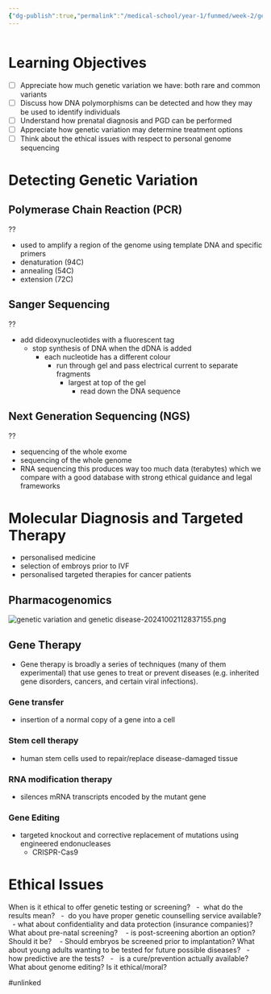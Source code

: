 ```yaml
---
{"dg-publish":true,"permalink":"/medical-school/year-1/funmed/week-2/genetic-variation-and-genetic-disease/","tags":["funmed"]}
---
```


```table-of-contents
```
# Learning Objectives
- [ ] Appreciate how much genetic variation we have: both rare and common variants
- [ ] Discuss how DNA polymorphisms can be detected and how they may be used to identify individuals
- [ ] Understand how prenatal diagnosis and PGD can be performed
- [ ] Appreciate how genetic variation may determine treatment options
- [ ] Think about the ethical issues with respect to personal genome sequencing

# Detecting Genetic Variation
## Polymerase Chain Reaction (PCR)
??
- used to amplify a region of the genome using template DNA and specific primers
- denaturation (94C)
- annealing (54C)
- extension (72C)

## Sanger Sequencing
??
- add dideoxynucleotides with a fluorescent tag
	- stop synthesis of DNA when the dDNA is added
		- each nucleotide has a different colour
			- run through gel and pass electrical current to separate fragments
				- largest at top of the gel
					- read down the DNA sequence

## Next Generation Sequencing (NGS)
??
- sequencing of the whole exome
- sequencing of the whole genome
- RNA sequencing
this produces way too much data (terabytes) which we compare with a good database with strong ethical guidance and legal frameworks

# Molecular Diagnosis and Targeted Therapy
- personalised medicine
- selection of embroys prior to IVF
- personalised targeted therapies for cancer patients

## Pharmacogenomics
![genetic variation and genetic disease-20241002112837155.png](/img/user/Medical%20School/Year%201/funmed/week%202/attachments/genetic%20variation%20and%20genetic%20disease-20241002112837155.png)

## Gene Therapy
- Gene therapy is broadly a series of techniques (many of them experimental) that use genes to treat or prevent diseases (e.g. inherited gene disorders, cancers, and certain viral infections).

### Gene transfer
- insertion of a normal copy of a gene into a cell
### Stem cell therapy
- human stem cells used to repair/replace disease-damaged tissue
### RNA modification therapy
- silences mRNA transcripts encoded by the mutant gene
### Gene Editing
- targeted knockout and corrective replacement of mutations using engineered endonucleases
	- CRISPR-Cas9

# Ethical Issues

When is it ethical to offer genetic testing or screening?
  -  what do the results mean?
  -  do you have proper genetic counselling service available?
  - what about confidentiality and data protection (insurance companies)?
What about pre-natal screening?
   - is post-screening abortion an option? Should it be?
   - Should embryos be screened prior to implantation?
What about young adults wanting to be tested for future possible diseases?
  -  how predictive are the tests?
  -   is a cure/prevention actually available?
What about genome editing? Is it ethical/moral?


#unlinked 